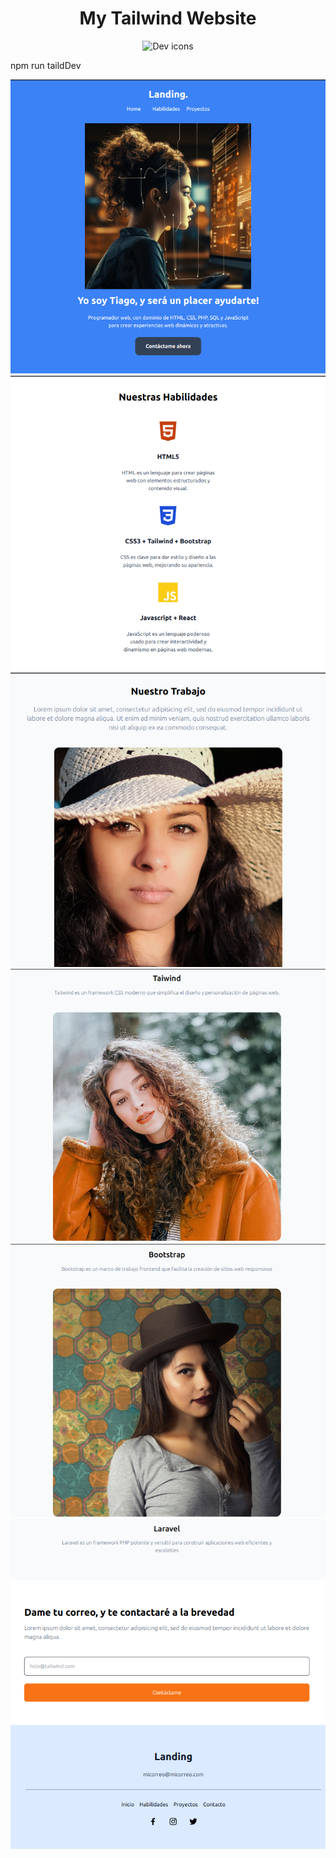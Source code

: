 <h1 align="center">My Tailwind Website</h1>

<p align="center">
  <img src="https://skillicons.dev/icons?i=tailwind" alt="Dev icons" />
</p>

<p>npm run taildDev</p>

<p align="center">
  <img src="1.png" alt="Webpage" />
  <img src="2.png" alt="Webpage" />
  <img src="3.png" alt="Webpage" />
  <img src="4.png" alt="Webpage" />
  <img src="5.png" alt="Webpage" />
  <img src="6.png" alt="Webpage" />
  <img src="7.png" alt="Webpage" />
</p>
